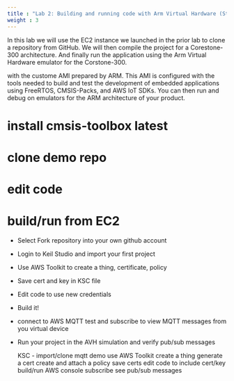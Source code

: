 ```yaml
---
title : "Lab 2: Building and running code with Arm Virtual Hardware (Step 3)"
weight : 3
---
```


In this lab we will use the EC2 instance we launched in the prior lab to clone a repository from GitHub. We will then compile the project for a Corestone-300 architecture. And finally run the application using the Arm Virtual Hardware emulator for the Corstone-300.

with the custome AMI prepared by ARM. This AMI is configured with the tools needed to build and test the development of embedded applications using FreeRTOS, CMSIS-Packs, and AWS IoT SDKs. You can then run and debug on emulators for the ARM architecture of your product.


# install cmsis-toolbox latest

# clone demo repo

# edit code

# build/run from EC2





- Select Fork repository into your own github account
- Login to Keil Studio and import your first project
- Use AWS Toolkit to create a thing, certificate, policy
- Save cert and key in KSC file
- Edit code to use new credentials
- Build it!
- connect to AWS MQTT test and subscribe to view MQTT messages from you virtual device
- Run your project in the AVH simulation and verify pub/sub messages

    KSC - import/clone mqtt demo
    use AWS Toolkit
        create a thing
        generate a cert
        create and attach a policy
        save certs
        edit code to include cert/key
    build/run
    AWS console subscribe
    see pub/sub messages
